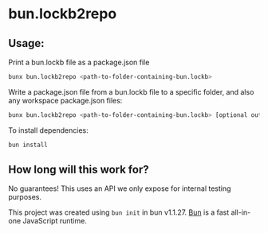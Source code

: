 # bun.lockb2repo

## Usage:

Print a bun.lockb file as a package.json file

```bash
bunx bun.lockb2repo <path-to-folder-containing-bun.lockb>
```

Write a package.json file from a bun.lockb file to a specific folder, and also any workspace package.json files:

```sh
bunx bun.lockb2repo <path-to-folder-containing-bun.lockb> [optional output folder]
```

To install dependencies:

```bash
bun install
```

## How long will this work for?

No guarantees! This uses an API we only expose for internal testing purposes.

This project was created using `bun init` in bun v1.1.27. [Bun](https://bun.sh) is a fast all-in-one JavaScript runtime.
